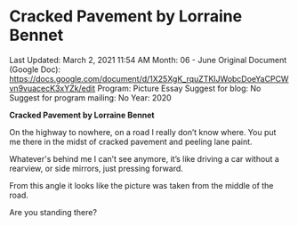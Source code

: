 # Cracked Pavement by Lorraine Bennet

Last Updated: March 2, 2021 11:54 AM
Month: 06 - June
Original Document (Google Doc): https://docs.google.com/document/d/1X25XgK_rquZTKIJWobcDoeYaCPCWvn9vuacecK3xYZk/edit
Program: Picture Essay
Suggest for blog: No
Suggest for program mailing: No
Year: 2020

**Cracked Pavement by Lorraine Bennet**

On the highway to nowhere, on a road I really don’t know where. You put me there in the midst of cracked pavement and peeling lane paint.

Whatever's behind me I can’t see anymore, it’s like driving a car without a rearview, or side mirrors, just pressing forward.

From this angle it looks like the picture was taken from the middle of the road.

Are you standing there?